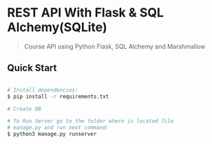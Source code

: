 # REST API With Flask & SQL Alchemy(SQLite)

> Course API using Python Flask, SQL Alchemy and Marshmallow

## Quick Start

``` bash

# Install dependencies:
$ pip install -r requirements.txt

# Create DB

# To Run Server go to the folder where is located file 
# manage.py and run next command:
$ python3 manage.py runserver
```
